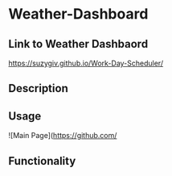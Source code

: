 # Weather-Dashboard

## Link to Weather Dashbaord
https://suzygiv.github.io/Work-Day-Scheduler/

## Description


## Usage




![Main Page](https://github.com/

## Functionality





